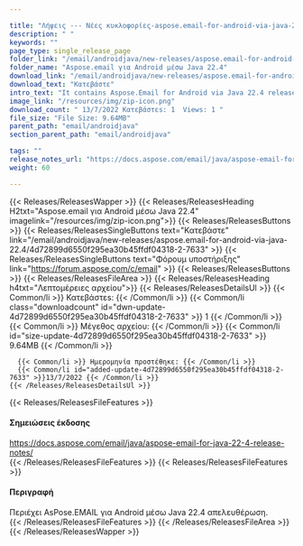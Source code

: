 ```yaml
---

title: "Λήψεις --- Νέες κυκλοφορίες-aspose.email-for-android-via-java-2000"
description: " "
keywords: ""
page_type: single_release_page
folder_link: "/email/androidjava/new-releases/aspose.email-for-android-via-java-22.4/"
folder_name: "Aspose.email για Android μέσω Java 22.4"
download_link: "/email/androidjava/new-releases/aspose.email-for-android-via-java-22.4/4d72899d6550f295ea30b45ffdf04318-2-7633"
download_text: "Κατεβάστε"
intro_text: "It contains Aspose.Email for Android via Java 22.4 release."
image_link: "/resources/img/zip-icon.png"
download_count: " 13/7/2022 Κατεβάστεs: 1  Views: 1 "
file_size: "File Size: 9.64MB"
parent_path: "email/androidjava"
section_parent_path: "email/androidjava"

tags: ""
release_notes_url: "https://docs.aspose.com/email/java/aspose-email-for-java-22-4-release-notes/"
weight: 60

---
```


{{< Releases/ReleasesWapper >}}
  {{< Releases/ReleasesHeading H2txt="Aspose.email για Android μέσω Java 22.4" imagelink="/resources/img/zip-icon.png">}}
  {{< Releases/ReleasesButtons >}}
    {{< Releases/ReleasesSingleButtons text="Κατεβάστε" link="/email/androidjava/new-releases/aspose.email-for-android-via-java-22.4/4d72899d6550f295ea30b45ffdf04318-2-7633" >}}
    {{< Releases/ReleasesSingleButtons text="Φόρουμ υποστήριξης" link="https://forum.aspose.com/c/email" >}}
  {{< Releases/ReleasesButtons >}}
  {{< Releases/ReleasesFileArea >}}
    {{< Releases/ReleasesHeading h4txt="Λεπτομέρειες αρχείου">}}
    {{< Releases/ReleasesDetailsUl >}}
      {{< Common/li >}} Κατεβάστεs: {{< /Common/li >}}
      {{< Common/li class="downloadcount" id="dwn-update-4d72899d6550f295ea30b45ffdf04318-2-7633" >}} 1 {{< /Common/li >}}
      {{< Common/li >}} Μέγεθος αρχείου: {{< /Common/li >}}
      {{< Common/li id="size-update-4d72899d6550f295ea30b45ffdf04318-2-7633" >}} 9.64MB {{< /Common/li >}}

      {{< Common/li >}} Ημερομηνία προστέθηκε: {{< /Common/li >}}
      {{< Common/li id="added-update-4d72899d6550f295ea30b45ffdf04318-2-7633" >}}13/7/2022 {{< /Common/li >}}
    {{< /Releases/ReleasesDetailsUl >}}

  {{< Releases/ReleasesFileFeatures >}}
      <h4>Σημειώσεις έκδοσης</h4><div><a href='https://docs.aspose.com/email/java/aspose-email-for-java-22-4-release-notes/'>https://docs.aspose.com/email/java/aspose-email-for-java-22-4-release-notes/</a></div>
  {{< /Releases/ReleasesFileFeatures >}}
  {{< Releases/ReleasesFileFeatures >}}
      <h4>Περιγραφή</h4><div class="HTMLDescription">Περιέχει AsPose.EMAIL για Android μέσω Java 22.4 απελευθέρωση.</div>
  {{< /Releases/ReleasesFileFeatures >}}
 {{< /Releases/ReleasesFileArea >}}
{{< /Releases/ReleasesWapper >}}


